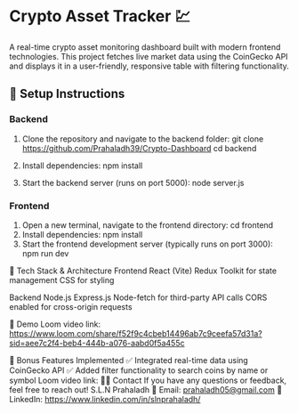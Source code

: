 # Crypto Asset Tracker 💹

A real-time crypto asset monitoring dashboard built with modern frontend technologies. This project fetches live market data using the CoinGecko API and displays it in a user-friendly, responsive table with filtering functionality.

## 🔧 Setup Instructions

### Backend
1. Clone the repository and navigate to the backend folder:
  git clone https://github.com/Prahaladh39/Crypto-Dashboard
  cd backend
2. Install dependencies:
npm install

3. Start the backend server (runs on port 5000):
node server.js

### Frontend
1. Open a new terminal, navigate to the frontend directory:
cd frontend
2. Install dependencies:
npm install
3. Start the frontend development server (typically runs on port 3000):
npm run dev

🧠 Tech Stack & Architecture
Frontend
React (Vite)
Redux Toolkit for state management
CSS for styling

Backend
Node.js
Express.js
Node-fetch for third-party API calls
CORS enabled for cross-origin requests

🎥 Demo
Loom video link: https://www.loom.com/share/f52f9c4cbeb14496ab7c9ceefa57d31a?sid=aee7c2f4-beb4-444b-a076-aabd0f5a455c

🚀 Bonus Features Implemented
✅ Integrated real-time data using CoinGecko API
✅ Added filter functionality to search coins by name or symbol
Loom video link: 
🙋‍♂️ Contact
If you have any questions or feedback, feel free to reach out!
S.L.N Prahaladh
📧 Email: prahaladh05@gmail.com
🔗 LinkedIn: https://www.linkedin.com/in/slnprahaladh/
